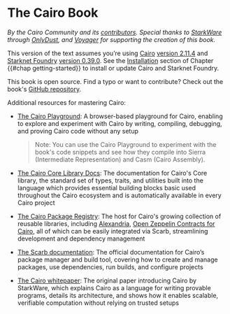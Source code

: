 # The Cairo Book

_By the Cairo Community and its [contributors](https://github.com/cairo-book/cairo-book.github.io). Special thanks to [StarkWare](https://starkware.co/) through [OnlyDust](https://www.onlydust.xyz/), and [Voyager](https://voyager.online/) for supporting the creation of this book._

This version of the text assumes you’re using [Cairo](https://github.com/starkware-libs/cairo) [version 2.11.4](https://github.com/starkware-libs/cairo/releases) and [Starknet Foundry](https://foundry-rs.github.io/starknet-foundry/index.html) [version 0.39.0](https://github.com/foundry-rs/starknet-foundry/releases). See the [Installation](ch01-01-installation.md) section of Chapter {{#chap getting-started}} to install or update Cairo and Starknet Foundry.

This book is open source. Find a typo or want to contribute? Check out the book's [GitHub repository](https://github.com/cairo-book/cairo-book).

Additional resources for mastering Cairo:

* [The Cairo Playground](https://www.cairo-lang.org/cairovm/): A browser-based playground for Cairo, enabling to explore and experiment with Cairo by writing, compiling, debugging, and proving Cairo code without any setup
    > Note: You can use the Cairo Playground to experiment with the book's code snippets and see how they compile into Sierra (Intermediate Representation) and Casm (Cairo Assembly).

* [The Cairo Core Library Docs](https://docs.cairo-lang.org/core?_=60): The documentation for Cairo's Core library, the standard set of types, traits, and utilities built into the language which provides essential building blocks basic used throughout the Cairo ecosystem and is automatically available in every Cairo project

* [The Cairo Package Registry](https://scarbs.xyz/): The host for Cairo's growing collection of reusable libraries, including [Alexandria](https://github.com/keep-starknet-strange/alexandria), [Open Zeppelin Contracts for Cairo](https://docs.openzeppelin.com/contracts-cairo/1.0.0/), all of which can be easily integrated via Scarb, streamlining development and dependency management

* [The Scarb documentation](https://docs.swmansion.com/scarb/docs.html): The official documentation for Cairo’s package manager and build tool, covering how to create and manage packages, use dependencies, run builds, and configure projects

* [The Cairo whitepaper](https://eprint.iacr.org/2021/1063.pdf): The original paper introducing Cairo by StarkWare, which explains Cairo as a language for writing provable programs, details its architecture, and shows how it enables scalable, verifiable computation without relying on trusted setups




